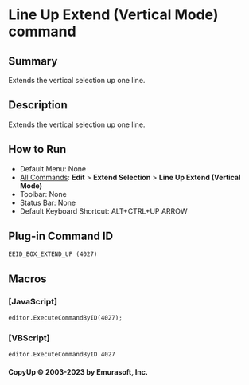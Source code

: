 # Line Up Extend (Vertical Mode) command

## Summary

Extends the vertical selection up one line.

## Description

Extends the vertical selection up one line.

## How to Run

- Default Menu: None
- [All Commands](../tools/all_commands): **Edit** \> **Extend Selection**
\> **Line Up Extend (Vertical Mode)**
- Toolbar: None
- Status Bar: None
- Default Keyboard Shortcut: ALT+CTRL+UP ARROW

## Plug-in Command ID

```
EEID_BOX_EXTEND_UP (4027)```

## Macros

### \[JavaScript\]

```
editor.ExecuteCommandByID(4027);
```

### \[VBScript\]

```
editor.ExecuteCommandByID 4027
```

#### CopyUp © 2003-2023 by Emurasoft, Inc.
